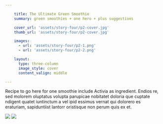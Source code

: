 ```yaml
---

    title: The Ultimate Green Smoothie
    summary: green smoothies + one hero + plus suggestions

    cover_url: 'assets/story-four/p2-cover.jpg'
    thumb_url: 'assets/story-four/p2-cover.jpg'

    images:
      - url: 'assets/story-four/p2-1.png'
      - url: 'assets/story-four/p2-2.png'

    layout:
      type: three-column
      image_style: cover
      content_valign: middle

---
```


Recipe to go here for one smoothie include Activia as ingredient. Endios re, sed molorem oluptatus volupta parupicae nobitatet doloria que cuptate ndigent quatet iuntinctum a vel ipid essimus vernat qui dolorero es eraturiam, sapiduntiist lantorr oristisque non perum quis ex et.

<img src="assets/story-four/p2-1.png" data-original data-media-id="images:1">
<img src="assets/story-four/p2-2.png" data-original data-media-id="images:2">
